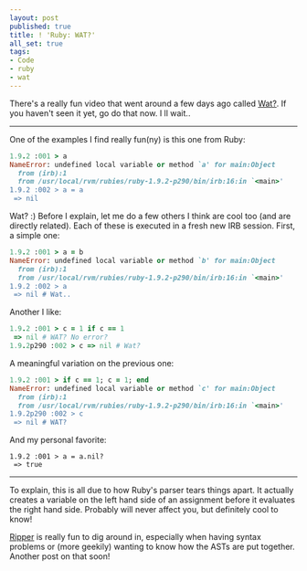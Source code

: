 ```yaml
---
layout: post
published: true
title: ! 'Ruby: WAT?'
all_set: true
tags:
- Code
- ruby
- wat
---
```


There's a really fun video that went around a few days ago called
[Wat?](https://www.destroyallsoftware.com/talks/wat). If you haven't seen it
yet, go do that now. I ll wait..

---

One of the examples I find really fun(ny) is this one from Ruby:

``` ruby
1.9.2 :001 > a
NameError: undefined local variable or method `a' for main:Object
  from (irb):1
  from /usr/local/rvm/rubies/ruby-1.9.2-p290/bin/irb:16:in `<main>'
1.9.2 :002 > a = a
 => nil
```

Wat? :) Before I explain, let me do a few others I think are cool too (and are
directly related). Each of these is executed in a fresh new IRB session. First,
a simple one:

``` ruby
1.9.2 :001 > a = b
NameError: undefined local variable or method `b' for main:Object
  from (irb):1
  from /usr/local/rvm/rubies/ruby-1.9.2-p290/bin/irb:16:in `<main>'
1.9.2 :002 > a
 => nil # Wat..
```

Another I like:

``` ruby
1.9.2 :001 > c = 1 if c == 1
 => nil # WAT? No error?
1.9.2p290 :002 > c => nil # Wat?
```

A meaningful variation on the previous one:

``` ruby
1.9.2 :001 > if c == 1; c = 1; end
NameError: undefined local variable or method `c' for main:Object
  from (irb):1
  from /usr/local/rvm/rubies/ruby-1.9.2-p290/bin/irb:16:in `<main>'
1.9.2p290 :002 > c
 => nil # WAT?
```

And my personal favorite:

```
1.9.2 :001 > a = a.nil?
 => true
```

---

To explain, this is all due to how Ruby's parser tears things apart. It actually
creates a variable on the left hand side of an assignment before it evaluates
the right hand side. Probably will never affect you, but definitely cool to
know!

[Ripper](http://www.ruby-doc.org/stdlib-1.9.2/libdoc/ripper/rdoc/Ripper.html) is
really fun to dig around in, especially when having syntax problems or (more
geekily) wanting to know how the ASTs are put together. Another post on that
soon!
